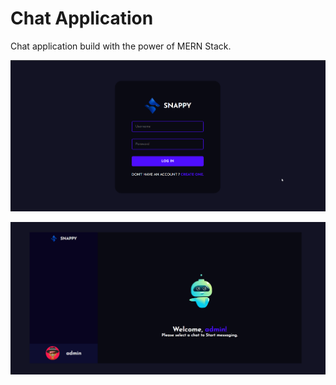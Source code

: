 # Chat Application 
Chat application build with the power of MERN Stack.


![login page](./images/snappy_login.png)

![home page](./images/snappy.png)

 
